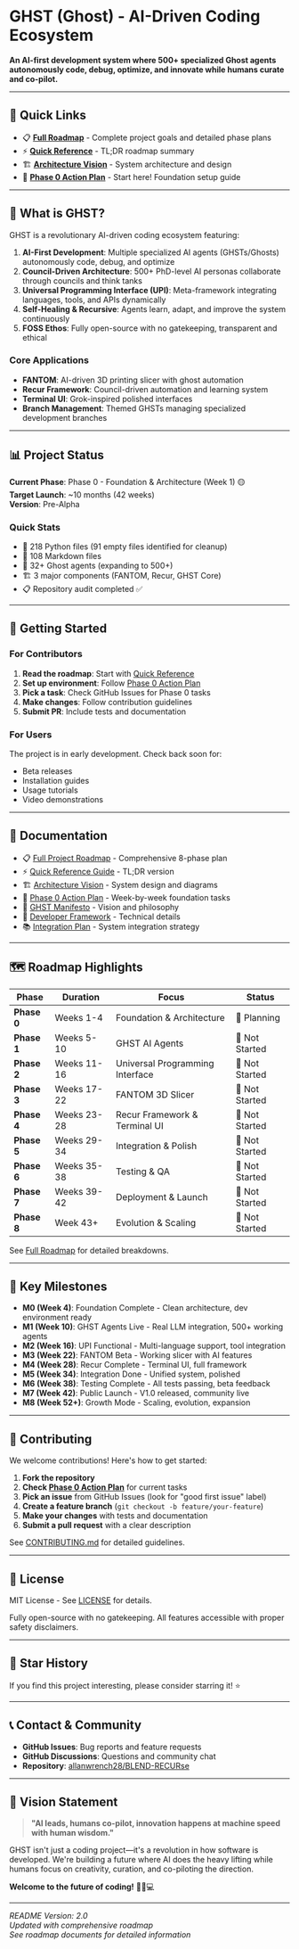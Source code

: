 # GHST (Ghost) - AI-Driven Coding Ecosystem

**An AI-first development system where 500+ specialized Ghost agents autonomously code, debug, optimize, and innovate while humans curate and co-pilot.**

---

## 🚀 **Quick Links**

- 📋 **[Full Roadmap](./PROJECT_GOAL_AND_ROADMAP.md)** - Complete project goals and detailed phase plans
- ⚡ **[Quick Reference](./ROADMAP_QUICK_REFERENCE.md)** - TL;DR roadmap summary
- 🏗️ **[Architecture Vision](./ARCHITECTURE_VISION.md)** - System architecture and design
- 🎯 **[Phase 0 Action Plan](./PHASE_0_ACTION_PLAN.md)** - Start here! Foundation setup guide

---

## 🎯 **What is GHST?**

GHST is a revolutionary AI-driven coding ecosystem featuring:

1. **AI-First Development**: Multiple specialized AI agents (GHSTs/Ghosts) autonomously code, debug, and optimize
2. **Council-Driven Architecture**: 500+ PhD-level AI personas collaborate through councils and think tanks
3. **Universal Programming Interface (UPI)**: Meta-framework integrating languages, tools, and APIs dynamically
4. **Self-Healing & Recursive**: Agents learn, adapt, and improve the system continuously
5. **FOSS Ethos**: Fully open-source with no gatekeeping, transparent and ethical

### **Core Applications**

- **FANTOM**: AI-driven 3D printing slicer with ghost automation
- **Recur Framework**: Council-driven automation and learning system  
- **Terminal UI**: Grok-inspired polished interfaces
- **Branch Management**: Themed GHSTs managing specialized development branches

---

## 📊 **Project Status**

**Current Phase**: Phase 0 - Foundation & Architecture (Week 1) 🟡  
**Target Launch**: ~10 months (42 weeks)  
**Version**: Pre-Alpha

### **Quick Stats**
- 📁 218 Python files (91 empty files identified for cleanup)
- 📝 108 Markdown files
- 🤖 32+ Ghost agents (expanding to 500+)
- 🏗️ 3 major components (FANTOM, Recur, GHST Core)
- 📋 Repository audit completed ✅

---

## 🚀 **Getting Started**

### **For Contributors**

1. **Read the roadmap**: Start with [Quick Reference](./ROADMAP_QUICK_REFERENCE.md)
2. **Set up environment**: Follow [Phase 0 Action Plan](./PHASE_0_ACTION_PLAN.md)
3. **Pick a task**: Check GitHub Issues for Phase 0 tasks
4. **Make changes**: Follow contribution guidelines
5. **Submit PR**: Include tests and documentation

### **For Users**

The project is in early development. Check back soon for:
- Beta releases
- Installation guides
- Usage tutorials
- Video demonstrations

---

## 📖 **Documentation**

- 📋 [Full Project Roadmap](./PROJECT_GOAL_AND_ROADMAP.md) - Comprehensive 8-phase plan
- ⚡ [Quick Reference Guide](./ROADMAP_QUICK_REFERENCE.md) - TL;DR version
- 🏗️ [Architecture Vision](./ARCHITECTURE_VISION.md) - System design and diagrams
- 🎯 [Phase 0 Action Plan](./PHASE_0_ACTION_PLAN.md) - Week-by-week foundation tasks
- 📜 [GHST Manifesto](./GHST_MANIFESTO.md) - Vision and philosophy
- 🔧 [Developer Framework](./GHST_DEV_FRAMEWORK.md) - Technical details
- 📚 [Integration Plan](./integration_plan.md) - System integration strategy

---

## 🗺️ **Roadmap Highlights**

| Phase | Duration | Focus | Status |
|-------|----------|-------|--------|
| **Phase 0** | Weeks 1-4 | Foundation & Architecture | 🔴 Planning |
| **Phase 1** | Weeks 5-10 | GHST AI Agents | 🔴 Not Started |
| **Phase 2** | Weeks 11-16 | Universal Programming Interface | 🔴 Not Started |
| **Phase 3** | Weeks 17-22 | FANTOM 3D Slicer | 🔴 Not Started |
| **Phase 4** | Weeks 23-28 | Recur Framework & Terminal UI | 🔴 Not Started |
| **Phase 5** | Weeks 29-34 | Integration & Polish | 🔴 Not Started |
| **Phase 6** | Weeks 35-38 | Testing & QA | 🔴 Not Started |
| **Phase 7** | Weeks 39-42 | Deployment & Launch | 🔴 Not Started |
| **Phase 8** | Week 43+ | Evolution & Scaling | 🔴 Not Started |

See [Full Roadmap](./PROJECT_GOAL_AND_ROADMAP.md) for detailed breakdowns.

---

## 🎯 **Key Milestones**

- **M0 (Week 4)**: Foundation Complete - Clean architecture, dev environment ready
- **M1 (Week 10)**: GHST Agents Live - Real LLM integration, 500+ working agents
- **M2 (Week 16)**: UPI Functional - Multi-language support, tool integration
- **M3 (Week 22)**: FANTOM Beta - Working slicer with AI features
- **M4 (Week 28)**: Recur Complete - Terminal UI, full framework
- **M5 (Week 34)**: Integration Done - Unified system, polished
- **M6 (Week 38)**: Testing Complete - All tests passing, beta feedback
- **M7 (Week 42)**: Public Launch - V1.0 released, community live
- **M8 (Week 52+)**: Growth Mode - Scaling, evolution, expansion

---

## 🤝 **Contributing**

We welcome contributions! Here's how to get started:

1. **Fork the repository**
2. **Check [Phase 0 Action Plan](./PHASE_0_ACTION_PLAN.md)** for current tasks
3. **Pick an issue** from GitHub Issues (look for "good first issue" label)
4. **Create a feature branch** (`git checkout -b feature/your-feature`)
5. **Make your changes** with tests and documentation
6. **Submit a pull request** with a clear description

See [CONTRIBUTING.md](./CONTRIBUTING.md) for detailed guidelines.

---

## 📜 **License**

MIT License - See [LICENSE](./LICENSE) for details.

Fully open-source with no gatekeeping. All features accessible with proper safety disclaimers.

---

## 🌟 **Star History**

If you find this project interesting, please consider starring it! ⭐

---

## 📞 **Contact & Community**

- **GitHub Issues**: Bug reports and feature requests
- **GitHub Discussions**: Questions and community chat
- **Repository**: [allanwrench28/BLEND-RECURse](https://github.com/allanwrench28/BLEND-RECURse)

---

## 🎉 **Vision Statement**

> **"AI leads, humans co-pilot, innovation happens at machine speed with human wisdom."**

GHST isn't just a coding project—it's a revolution in how software is developed. We're building a future where AI does the heavy lifting while humans focus on creativity, curation, and co-piloting the direction.

**Welcome to the future of coding!** 🚀👻💻

---

*README Version: 2.0*  
*Updated with comprehensive roadmap*  
*See roadmap documents for detailed information*
